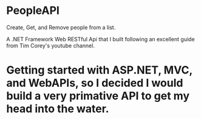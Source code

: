 # PeopleAPI
Create, Get, and Remove people from a list.

A .NET Framework Web RESTful Api that I built following an excellent guide from Tim Corey's youtube channel.

# Getting started with ASP.NET, MVC, and WebAPIs, so I decided I would build a very primative API to get my head into the water.
